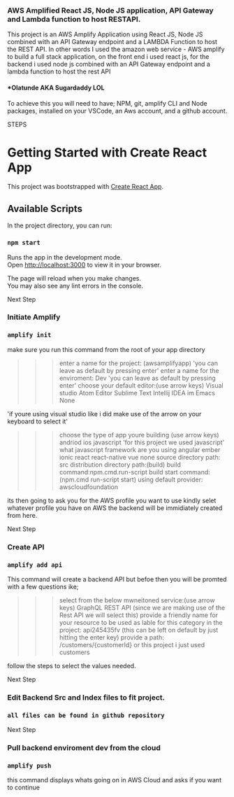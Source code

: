 ### AWS Amplified React JS, Node JS application, API Gateway and Lambda function to host RESTAPI.
This project is an AWS Amplify Application using React JS, Node JS combined with an API Gateway endpoint and a LAMBDA Function to host the REST API. In other words I used the amazon web service - AWS amplify to build a full stack application, on the front end i used react js, for the backend i used node js combined with an API Gateway endpoint and a lambda function to host the rest API

#### ***Olatunde AKA Sugardaddy LOL**

To achieve this you will need to have; NPM, git, amplify CLI and Node packages, installed on your VSCode, an Aws account, and a github account. 

STEPS

# Getting Started with Create React App

This project was bootstrapped with [Create React App](https://github.com/facebook/create-react-app).

## Available Scripts

In the project directory, you can run:

### `npm start`

Runs the app in the development mode.\
Open [http://localhost:3000](http://localhost:3000) to view it in your browser.

The page will reload when you make changes.\
You may also see any lint errors in the console.

Next Step 
### Initiate Amplify 
### `amplify init`
make sure you run this command from the root of your app directory
>>> enter a name for the project: (awsamplifyapp) 'you can leave as default by pressing enter'
>>>enter a name for the enviroment: Dev 'you can leave as default by pressing enter'
>>>choose your default editor:(use arrow keys)
>Visual studio
Atom Editor
Sublime Text
Intellij IDEA
im
Emacs
None

'if youre using visual studio like i did make use of the arrow on your keyboard to select it'
>>>choose the type of app youre building (use arrow keys)
andriod
ios
>javascript 'for this project we used javascript'
>>>what javascript framework are you using
angular
ember
ionic
react
react-native
vue
none
>>>source directory path: src
distribution directory path:(build)
build command:npm.cmd.run-script build
start command: (npm.cmd run-script start)
using default provider: awscloudfoundation

its then going to ask you for the AWS profile you want to use kindly selet whatever profile you have on AWS 
the backend will be immidiately created from here.

Next Step 
### Create API
### `amplify add api`
This command will create a backend API but befoe then you will be promted with a few questions ike;
>>>select from the below mwneitoned service:(use arrow keys)
GraphQL
>REST API (since we are making use of the Rest API we will select this)
>>>provide a friendly name for your resource to be used as lable for this category in the project: api245435fv (this can be left on default by just hitting the enter key)
>>>provide a path: /customers/{customerId} or this project i just used customers

follow the steps to select the values needed. 

Next Step 
### Edit Backend Src and Index files to fit project. 
### `all files can be found in github repository`






Next Step 
### Pull backend enviroment dev from the cloud 
### `amplify push`

this command displays whats going on in AWS Cloud 
and asks if you want to continue









